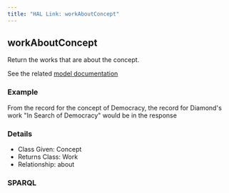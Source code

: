```yaml
---
title: "HAL Link: workAboutConcept"
---
```


## workAboutConcept

Return the works that are about the concept.

See the related [model documentation](/model/object/aboutness/#subject)

### Example

From the record for the concept of Democracy, the record for Diamond's work "In Search of Democracy" would be in the response


### Details

* Class Given: Concept
* Returns Class: Work
* Relationship: about


### SPARQL
```

```

